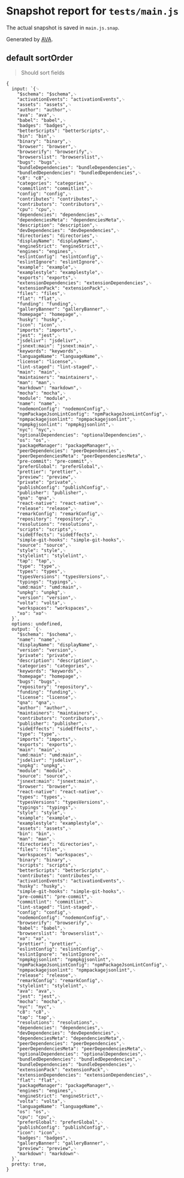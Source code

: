 # Snapshot report for `tests/main.js`

The actual snapshot is saved in `main.js.snap`.

Generated by [AVA](https://avajs.dev).

## default sortOrder

> Should sort fields

    {
      input: `{␊
        "$schema": "$schema",␊
        "activationEvents": "activationEvents",␊
        "assets": "assets",␊
        "author": "author",␊
        "ava": "ava",␊
        "babel": "babel",␊
        "badges": "badges",␊
        "betterScripts": "betterScripts",␊
        "bin": "bin",␊
        "binary": "binary",␊
        "browser": "browser",␊
        "browserify": "browserify",␊
        "browserslist": "browserslist",␊
        "bugs": "bugs",␊
        "bundleDependencies": "bundleDependencies",␊
        "bundledDependencies": "bundledDependencies",␊
        "c8": "c8",␊
        "categories": "categories",␊
        "commitlint": "commitlint",␊
        "config": "config",␊
        "contributes": "contributes",␊
        "contributors": "contributors",␊
        "cpu": "cpu",␊
        "dependencies": "dependencies",␊
        "dependenciesMeta": "dependenciesMeta",␊
        "description": "description",␊
        "devDependencies": "devDependencies",␊
        "directories": "directories",␊
        "displayName": "displayName",␊
        "engineStrict": "engineStrict",␊
        "engines": "engines",␊
        "eslintConfig": "eslintConfig",␊
        "eslintIgnore": "eslintIgnore",␊
        "example": "example",␊
        "examplestyle": "examplestyle",␊
        "exports": "exports",␊
        "extensionDependencies": "extensionDependencies",␊
        "extensionPack": "extensionPack",␊
        "files": "files",␊
        "flat": "flat",␊
        "funding": "funding",␊
        "galleryBanner": "galleryBanner",␊
        "homepage": "homepage",␊
        "husky": "husky",␊
        "icon": "icon",␊
        "imports": "imports",␊
        "jest": "jest",␊
        "jsdelivr": "jsdelivr",␊
        "jsnext:main": "jsnext:main",␊
        "keywords": "keywords",␊
        "languageName": "languageName",␊
        "license": "license",␊
        "lint-staged": "lint-staged",␊
        "main": "main",␊
        "maintainers": "maintainers",␊
        "man": "man",␊
        "markdown": "markdown",␊
        "mocha": "mocha",␊
        "module": "module",␊
        "name": "name",␊
        "nodemonConfig": "nodemonConfig",␊
        "npmPackageJsonLintConfig": "npmPackageJsonLintConfig",␊
        "npmpackagejsonlint": "npmpackagejsonlint",␊
        "npmpkgjsonlint": "npmpkgjsonlint",␊
        "nyc": "nyc",␊
        "optionalDependencies": "optionalDependencies",␊
        "os": "os",␊
        "packageManager": "packageManager",␊
        "peerDependencies": "peerDependencies",␊
        "peerDependenciesMeta": "peerDependenciesMeta",␊
        "pre-commit": "pre-commit",␊
        "preferGlobal": "preferGlobal",␊
        "prettier": "prettier",␊
        "preview": "preview",␊
        "private": "private",␊
        "publishConfig": "publishConfig",␊
        "publisher": "publisher",␊
        "qna": "qna",␊
        "react-native": "react-native",␊
        "release": "release",␊
        "remarkConfig": "remarkConfig",␊
        "repository": "repository",␊
        "resolutions": "resolutions",␊
        "scripts": "scripts",␊
        "sideEffects": "sideEffects",␊
        "simple-git-hooks": "simple-git-hooks",␊
        "source": "source",␊
        "style": "style",␊
        "stylelint": "stylelint",␊
        "tap": "tap",␊
        "type": "type",␊
        "types": "types",␊
        "typesVersions": "typesVersions",␊
        "typings": "typings",␊
        "umd:main": "umd:main",␊
        "unpkg": "unpkg",␊
        "version": "version",␊
        "volta": "volta",␊
        "workspaces": "workspaces",␊
        "xo": "xo"␊
      }`,
      options: undefined,
      output: `{␊
        "$schema": "$schema",␊
        "name": "name",␊
        "displayName": "displayName",␊
        "version": "version",␊
        "private": "private",␊
        "description": "description",␊
        "categories": "categories",␊
        "keywords": "keywords",␊
        "homepage": "homepage",␊
        "bugs": "bugs",␊
        "repository": "repository",␊
        "funding": "funding",␊
        "license": "license",␊
        "qna": "qna",␊
        "author": "author",␊
        "maintainers": "maintainers",␊
        "contributors": "contributors",␊
        "publisher": "publisher",␊
        "sideEffects": "sideEffects",␊
        "type": "type",␊
        "imports": "imports",␊
        "exports": "exports",␊
        "main": "main",␊
        "umd:main": "umd:main",␊
        "jsdelivr": "jsdelivr",␊
        "unpkg": "unpkg",␊
        "module": "module",␊
        "source": "source",␊
        "jsnext:main": "jsnext:main",␊
        "browser": "browser",␊
        "react-native": "react-native",␊
        "types": "types",␊
        "typesVersions": "typesVersions",␊
        "typings": "typings",␊
        "style": "style",␊
        "example": "example",␊
        "examplestyle": "examplestyle",␊
        "assets": "assets",␊
        "bin": "bin",␊
        "man": "man",␊
        "directories": "directories",␊
        "files": "files",␊
        "workspaces": "workspaces",␊
        "binary": "binary",␊
        "scripts": "scripts",␊
        "betterScripts": "betterScripts",␊
        "contributes": "contributes",␊
        "activationEvents": "activationEvents",␊
        "husky": "husky",␊
        "simple-git-hooks": "simple-git-hooks",␊
        "pre-commit": "pre-commit",␊
        "commitlint": "commitlint",␊
        "lint-staged": "lint-staged",␊
        "config": "config",␊
        "nodemonConfig": "nodemonConfig",␊
        "browserify": "browserify",␊
        "babel": "babel",␊
        "browserslist": "browserslist",␊
        "xo": "xo",␊
        "prettier": "prettier",␊
        "eslintConfig": "eslintConfig",␊
        "eslintIgnore": "eslintIgnore",␊
        "npmpkgjsonlint": "npmpkgjsonlint",␊
        "npmPackageJsonLintConfig": "npmPackageJsonLintConfig",␊
        "npmpackagejsonlint": "npmpackagejsonlint",␊
        "release": "release",␊
        "remarkConfig": "remarkConfig",␊
        "stylelint": "stylelint",␊
        "ava": "ava",␊
        "jest": "jest",␊
        "mocha": "mocha",␊
        "nyc": "nyc",␊
        "c8": "c8",␊
        "tap": "tap",␊
        "resolutions": "resolutions",␊
        "dependencies": "dependencies",␊
        "devDependencies": "devDependencies",␊
        "dependenciesMeta": "dependenciesMeta",␊
        "peerDependencies": "peerDependencies",␊
        "peerDependenciesMeta": "peerDependenciesMeta",␊
        "optionalDependencies": "optionalDependencies",␊
        "bundledDependencies": "bundledDependencies",␊
        "bundleDependencies": "bundleDependencies",␊
        "extensionPack": "extensionPack",␊
        "extensionDependencies": "extensionDependencies",␊
        "flat": "flat",␊
        "packageManager": "packageManager",␊
        "engines": "engines",␊
        "engineStrict": "engineStrict",␊
        "volta": "volta",␊
        "languageName": "languageName",␊
        "os": "os",␊
        "cpu": "cpu",␊
        "preferGlobal": "preferGlobal",␊
        "publishConfig": "publishConfig",␊
        "icon": "icon",␊
        "badges": "badges",␊
        "galleryBanner": "galleryBanner",␊
        "preview": "preview",␊
        "markdown": "markdown"␊
      }`,
      pretty: true,
    }
